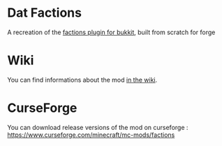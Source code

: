 # Dat Factions

A recreation of the [factions plugin for bukkit](https://www.massivecraft.com/factions), built from scratch for forge

# Wiki

You can find informations about the mod [in the wiki](https://github.com/jtljac/Factions/wiki).

# CurseForge

You can download release versions of the mod on curseforge : https://www.curseforge.com/minecraft/mc-mods/factions
